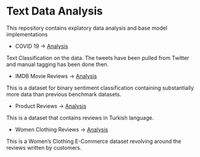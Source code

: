 # Text Data Analysis
This repository contains explatory data analysis and base model implementations

* COVID 19 -> [Analysis](Covid19/)

Text Classification on the data. The tweets have been pulled from Twitter and manual tagging has been done then.

* IMDB Movie Reviews -> [Analysis](IMDB_Movie_Reviews/)

This is a dataset for binary sentiment classification containing substantially more data than previous benchmark datasets.

* Product Reviews -> [Analysis](Product_Reviews/)

This is a dataset that contains reviews in Turkish language. 

* Women Clothing Reviews -> [Analysis](Womens_Clothing_E-Commerce/)

This is a Women’s Clothing E-Commerce dataset revolving around the reviews written by customers.
